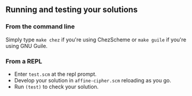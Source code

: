 

## Running and testing your solutions



### From the command line

Simply type `make chez` if you're using ChezScheme or `make guile` if you're using GNU Guile\.


### From a REPL

* Enter `test.scm` at the repl prompt\.
* Develop your solution in `affine-cipher.scm` reloading as you go\.
* Run `(test)` to check your solution\.

